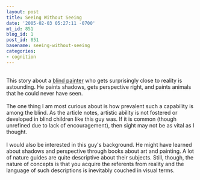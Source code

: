 ```yaml
---
layout: post
title: Seeing Without Seeing
date: '2005-02-03 05:27:11 -0700'
mt_id: 851
blog_id: 1
post_id: 851
basename: seeing-without-seeing
categories:
- cognition
---
```

<br />This story about a <a href="http://www.newscientist.com/channel/being-human/mg18524841.700">blind painter</a> who gets surprisingly close to reality is astounding. He paints shadows, gets perspective right, and paints animals that he could never have seen.<br /><br />The one thing I am most curious about is how prevalent such a capability is among the blind. As the article notes, artistic ability is not fostered or developed in blind children like this guy was. If it is common (though unrefined due to lack of encouragement), then sight may not be as vital as I thought.<br /><br />I would also be interested in this guy's background. He might have learned about shadows and perspective through books about art and painting. A lot of nature guides are quite descriptive about their subjects. Still, though, the nature of concepts is that you acquire the referents from reality and the language of such descriptions is inevitably couched in visual terms.<br /><br /><br />
